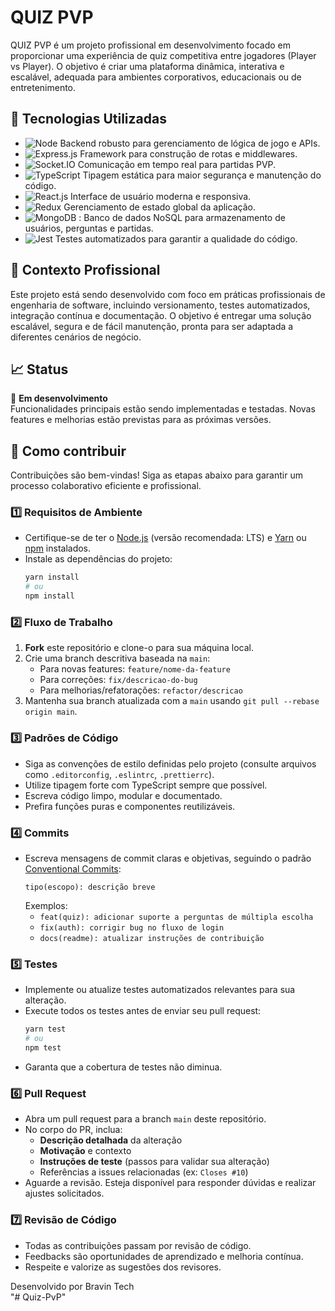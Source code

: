 # QUIZ PVP

QUIZ PVP é um projeto profissional em desenvolvimento focado em proporcionar uma experiência de quiz competitiva entre jogadores (Player vs Player). O objetivo é criar uma plataforma dinâmica, interativa e escalável, adequada para ambientes corporativos, educacionais ou de entretenimento.

## 🚀 Tecnologias Utilizadas

- ![Node](https://img.shields.io/badge/Node.js-339933?style=flat&logo=node.js&logoColor=white)  Backend robusto para gerenciamento de lógica de jogo e APIs.
- ![Express.js](https://img.shields.io/badge/Express.js-000000?style=flat&logo=express&logoColor=white)  Framework para construção de rotas e middlewares.
- ![Socket.IO](https://img.shields.io/badge/Socket.IO-010101?style=flat&logo=socket.io&logoColor=white)  Comunicação em tempo real para partidas PVP.
- ![TypeScript](https://img.shields.io/badge/TypeScript-3178C6?style=flat&logo=typescript&logoColor=white)  Tipagem estática para maior segurança e manutenção do código.
- ![React.js](https://img.shields.io/badge/React-61DAFB?style=flat&logo=react&logoColor=black)  Interface de usuário moderna e responsiva.
- ![Redux](https://img.shields.io/badge/Redux-764ABC?style=flat&logo=redux&logoColor=white)  Gerenciamento de estado global da aplicação.
- ![MongoDB](https://img.shields.io/badge/MongoDB-47A248?style=flat&logo=mongodb&logoColor=white) : Banco de dados NoSQL para armazenamento de usuários, perguntas e partidas.
- ![Jest](https://img.shields.io/badge/Jest-C21325?style=flat&logo=jest&logoColor=white)  Testes automatizados para garantir a qualidade do código.

## 💼 Contexto Profissional

Este projeto está sendo desenvolvido com foco em práticas profissionais de engenharia de software, incluindo versionamento, testes automatizados, integração contínua e documentação. O objetivo é entregar uma solução escalável, segura e de fácil manutenção, pronta para ser adaptada a diferentes cenários de negócio.

## 📈 Status

🚧 **Em desenvolvimento**  
Funcionalidades principais estão sendo implementadas e testadas. Novas features e melhorias estão previstas para as próximas versões.

## 🤝 Como contribuir

Contribuições são bem-vindas! Siga as etapas abaixo para garantir um processo colaborativo eficiente e profissional.

### 1️⃣ Requisitos de Ambiente

- Certifique-se de ter o [Node.js](https://nodejs.org/) (versão recomendada: LTS) e [Yarn](https://yarnpkg.com/) ou [npm](https://www.npmjs.com/) instalados.
- Instale as dependências do projeto:
  ```bash
  yarn install
  # ou
  npm install
  ```

### 2️⃣ Fluxo de Trabalho

1. **Fork** este repositório e clone-o para sua máquina local.
2. Crie uma branch descritiva baseada na `main`:
   - Para novas features: `feature/nome-da-feature`
   - Para correções: `fix/descricao-do-bug`
   - Para melhorias/refatorações: `refactor/descricao`
3. Mantenha sua branch atualizada com a `main` usando `git pull --rebase origin main`.

### 3️⃣ Padrões de Código

- Siga as convenções de estilo definidas pelo projeto (consulte arquivos como `.editorconfig`, `.eslintrc`, `.prettierrc`).
- Utilize tipagem forte com TypeScript sempre que possível.
- Escreva código limpo, modular e documentado.
- Prefira funções puras e componentes reutilizáveis.

### 4️⃣ Commits

- Escreva mensagens de commit claras e objetivas, seguindo o padrão [Conventional Commits](https://www.conventionalcommits.org/pt-br/v1.0.0/):
  ```
  tipo(escopo): descrição breve
  ```
  Exemplos:
  - `feat(quiz): adicionar suporte a perguntas de múltipla escolha`
  - `fix(auth): corrigir bug no fluxo de login`
  - `docs(readme): atualizar instruções de contribuição`

### 5️⃣ Testes

- Implemente ou atualize testes automatizados relevantes para sua alteração.
- Execute todos os testes antes de enviar seu pull request:
  ```bash
  yarn test
  # ou
  npm test
  ```
- Garanta que a cobertura de testes não diminua.

### 6️⃣ Pull Request

- Abra um pull request para a branch `main` deste repositório.
- No corpo do PR, inclua:
  - **Descrição detalhada** da alteração
  - **Motivação** e contexto
  - **Instruções de teste** (passos para validar sua alteração)
  - Referências a issues relacionadas (ex: `Closes #10`)
- Aguarde a revisão. Esteja disponível para responder dúvidas e realizar ajustes solicitados.

### 7️⃣ Revisão de Código

- Todas as contribuições passam por revisão de código.
- Feedbacks são oportunidades de aprendizado e melhoria contínua.
- Respeite e valorize as sugestões dos revisores.

Desenvolvido por Bravin Tech  
"# Quiz-PvP"
